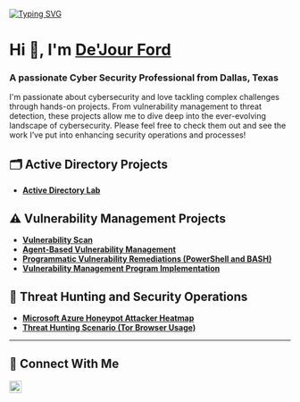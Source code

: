 [![Typing SVG](https://readme-typing-svg.demolab.com?font=Fira+Code&pause=1000&color=34F700&random=true&width=435&lines=%F0%9F%9A%A8+Responding+to+threats;%F0%9F%9B%A0%EF%B8%8F+Remediating+Vulnerabilities;%F0%9F%94%90+Hardening+defenses)](https://git.io/typing-svg)

<h1>Hi 👋, I'm <a href="https://www.linkedin.com/in/dejourford/">De'Jour Ford</a></h1>
<h3>A passionate Cyber Security Professional from Dallas, Texas</h3>

I'm passionate about cybersecurity and love tackling complex challenges through hands-on projects. From vulnerability management to threat detection, these projects allow me to dive deep into the ever-evolving landscape of cybersecurity. Please feel free to check them out and see the work I’ve put into enhancing security operations and processes!

## 🗂️ Active Directory Projects
- **[Active Directory Lab](https://github.com/dejourford/active_directory)**

## ⚠️ Vulnerability Management Projects

- **[Vulnerability Scan](https://github.com/dejourford/vulnerability_scan_v2.0)**
- **[Agent-Based Vulnerability Management](https://github.com/dejourford/agent_based_scan)**
- **[Programmatic Vulnerability Remediations (PowerShell and BASH)](https://github.com/dejourford/programmatic_vulnerability_scan)**
- **[Vulnerability Management Program Implementation](https://github.com/dejourford/vulnerability_management_program)**

## 🚨 Threat Hunting and Security Operations

- **[Microsoft Azure Honeypot Attacker Heatmap](https://github.com/dejourford/siem_honeypot)**
- **[Threat Hunting Scenario (Tor Browser Usage)](#)**

<hr/>

## 🤳 Connect With Me

[<img align="left" alt="___________ | LinkedIn" width="22px" src="https://cdn.jsdelivr.net/npm/simple-icons@v3/icons/linkedin.svg" />][linkedin]

[linkedin]: https://linkedin.com/in/dejourford

<!--
<img width="35" alt="image" src="https://github.com/user-attachments/assets/2f41c7cd-5ea8-4475-b451-a37161b6c3fb"> 
<img width="35" alt="image" src="https://github.com/user-attachments/assets/77649969-9910-4994-8b96-74a116cfb2a8">
-->
